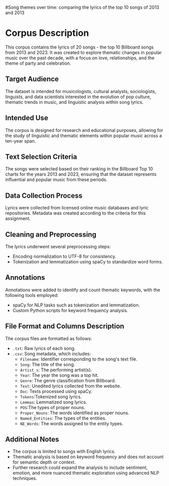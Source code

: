 #Song themes over time: comparing the lyrics of the top 10 songs of 2013 and 2013

# Corpus Description
This corpus contains the lyrics of 20 songs - the top 10 Billboard songs from 2013 and 2023. It was created to explore thematic changes in popular music over the past decade, with a focus on love, relationships, and the theme of party and celebration.

## Target Audience
The dataset is intended for musicologists, cultural analysts, sociologists, linguists, and data scientists interested in the evolution of pop culture, thematic trends in music, and linguistic analysis within song lyrics.

## Intended Use
The corpus is designed for research and educational purposes, allowing for the study of linguistic and thematic elements within popular music across a ten-year span.

## Text Selection Criteria
The songs were selected based on their ranking in the Billboard Top 10 charts for the years 2013 and 2023, ensuring that the dataset represents influential and popular music from these periods.

## Data Collection Process
Lyrics were collected from licensed online music databases and lyric repositories. Metadata was created according to the criteria for this assignment.

## Cleaning and Preprocessing
The lyrics underwent several preprocessing steps:
- Encoding normalization to UTF-8 for consistency.
- Tokenization and lemmatization using spaCy to standardize word forms.

## Annotations
Annotations were added to identify and count thematic keywords, with the following tools employed:
- spaCy for NLP tasks such as tokenization and lemmatization.
- Custom Python scripts for keyword frequency analysis.

## File Format and Columns Description
The corpus files are formatted as follows:
- `.txt`: Raw lyrics of each song.
- `.csv`: Song metadata, which includes:
  - `Filename`: Identifier corresponding to the song's text file.
  - `Song`: The title of the song.
  - `Artist_s`: The performing artist(s).
  - `Year`: The year the song was a top hit.
  - `Genre`: The genre classification from Billboard.
  - `Text`: Unedited lyrics collected from the website.
  - `Doc`: Texts processed using spaCy.
  - `Tokens`:Tokenized song lyrics.
  - `Lemmas`: Lemmatized song lyrics.
  - `POS`:The types of proper nouns.
  - `Proper_Nouns`: The words identified as proper nouns.
  - `Named_Entities`: The types of the entities.
  - `NE_Words`: The words assigned to the entity types.
    
## Additional Notes
- The corpus is limited to songs with English lyrics.
- Thematic analysis is based on keyword frequency and does not account for semantic depth or context.
- Further research could expand the analysis to include sentiment, emotion, and more nuanced thematic exploration using advanced NLP techniques.

